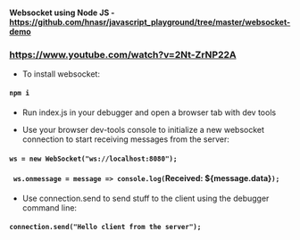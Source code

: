 #### Websocket using Node JS - https://github.com/hnasr/javascript_playground/tree/master/websocket-demo
### https://www.youtube.com/watch?v=2Nt-ZrNP22A

- To install websocket:
#### ` npm i `

- Run index.js in your debugger and open a browser tab with dev tools 

- Use your browser dev-tools console to initialize a new websocket connection to start receiving messages from the server:
#### ` ws = new WebSocket("ws://localhost:8080"); `
#### ` ws.onmessage = message => console.log(`Received: ${message.data}`);`

- Use connection.send to send stuff to the client using the debugger command line:
#### ` connection.send("Hello client from the server"); `
